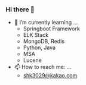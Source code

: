 ### Hi there 👋
- 🌱 I’m currently learning ...
  - Springboot Framework
  - ELK Stack
  - MongoDB, Redis
  - Python, Java
  - MSA
  - Lucene
- 📫 How to reach me: ...
  - shk3029@kakao.com   
<!--
**shk3029/shk3029** is a ✨ _special_ ✨ repository because its `README.md` (this file) appears on your GitHub profile.

Here are some ideas to get you started:

- 🔭 I’m currently working on ...
- 🌱 I’m currently learning ...
- 👯 I’m looking to collaborate on ...
- 🤔 I’m looking for help with ...
- 💬 Ask me about ...
- 📫 How to reach me: ...
- 😄 Pronouns: ...
- ⚡ Fun fact: ...
-->
